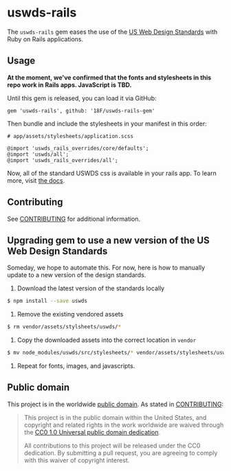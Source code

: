 # uswds-rails

The `uswds-rails` gem eases the use of the [US Web Design Standards](https://github.com/18F/web-design-standards)
with Ruby on Rails applications.

## Usage

**At the moment, we've confirmed that the fonts and stylesheets in this repo
work in Rails apps.  JavaScript is TBD.**

Until this gem is released, you can load it via GitHub:

```
gem 'uswds-rails', github: '18F/uswds-rails-gem'
```

Then bundle and include the stylesheets in your manifest in this order:

```
# app/assets/stylesheets/application.scss

@import 'uswds_rails_overrides/core/defaults';
@import 'uswds/all';
@import 'uswds_rails_overrides/all';
```

Now, all of the standard USWDS css is available in your rails app. To learn
more, visit [the docs](https://standards.usa.gov/).

## Contributing

See [CONTRIBUTING](CONTRIBUTING.md) for additional information.

## Upgrading gem to use a new version of the US Web Design Standards

Someday, we hope to automate this. For now, here is how to manually update to a
new version of the design standards.

1. Download the latest version of the standards locally

```bash
$ npm install --save uswds
```

1. Remove the existing vendored assets

```bash
$ rm vendor/assets/stylsheets/uswds/*
```

1. Copy the downloaded assets into the correct location in `vendor`

```bash
$ mv node_modules/uswds/src/stylesheets/* vendor/assets/stylesheets/uswds/
```

1. Repeat for fonts, images, and javascripts.

## Public domain

This project is in the worldwide [public domain](LICENSE.md). As stated in [CONTRIBUTING](CONTRIBUTING.md):

> This project is in the public domain within the United States, and copyright and related rights in the work worldwide are waived through the [CC0 1.0 Universal public domain dedication](https://creativecommons.org/publicdomain/zero/1.0/).
>
> All contributions to this project will be released under the CC0 dedication. By submitting a pull request, you are agreeing to comply with this waiver of copyright interest.
